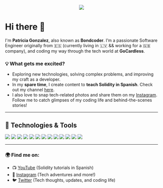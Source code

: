 <p align="center">
  <img align="center" src="https://github-readme-stats.vercel.app/api?username=Bondcoder&show_icons=true" />
</p>

# Hi there 👋

I'm **Patricia Gonzalez**, also known as **Bondcoder**. I’m a passionate Software Engineer originally from 🇪🇸 (currently living in 🇱🇻 && working for a 🇬🇧 company), and coding my way through the tech world at **GoCardless**. 

### 💡 What gets me excited?
- Exploring new technologies, solving complex problems, and improving my craft as a developer.
- In my **spare time**, I create content to **teach Solidity in Spanish**. Check out my channel [here](https://www.youtube.com/channel/UClLDpiKNosVQWp4xq_83_Ww).
- I also love to snap tech-related photos and share them on my [Instagram](https://www.instagram.com/bondcoder/). Follow me to catch glimpses of my coding life and behind-the-scenes stories!

---

## 🔧 Technologies & Tools

![](https://img.shields.io/badge/Editor-IntelliJ_IDEA-informational?style=flat&logo=intellij-idea&logoColor=white&color=2bbc8a)
![](https://img.shields.io/badge/Code-Python-informational?style=flat&logo=python&logoColor=white&color=2bbc8a)
![](https://img.shields.io/badge/Code-JavaScript-informational?style=flat&logo=javascript&logoColor=white&color=2bbc8a)
![](https://img.shields.io/badge/Tools-Docker-informational?style=flat&logo=docker&logoColor=white&color=2bbc8a)
![](https://img.shields.io/badge/Tools-Kubernetes-informational?style=flat&logo=kubernetes&logoColor=white&color=2bbc8a)
![](https://img.shields.io/badge/Tools-Red_Hat_OpenShift-informational?style=flat&logo=red-hat-open-shift&logoColor=white&color=2bbc8a)
![](https://img.shields.io/badge/Code-Java-informational?style=flat&logo=java&logoColor=white&color=2bbc8a)
![](https://img.shields.io/badge/Tool-Jenkins-informational?style=flat&logo=jenkins&logoColor=white&color=2bbc8a)
![](https://img.shields.io/badge/Code-HTML-informational?style=flat&logo=html&logoColor=white&color=2bbc8a)
![](https://img.shields.io/badge/Code-CSS-informational?style=flat&logo=css&logoColor=white&color=2bbc8a)
![](https://img.shields.io/badge/Tool-GitHub-informational?style=flat&logo=github&logoColor=white&color=2bbc8a)
![](https://img.shields.io/badge/Tool-AWS-informational?style=flat&logo=aws&logoColor=white&color=2bbc8a)
![](https://img.shields.io/badge/Code-Solidity-informational?style=flat&logo=solidity&logoColor=white&color=2bbc8a)

---

### 🌍 Find me on:
- 📺 [YouTube](https://www.youtube.com/channel/UClLDpiKNosVQWp4xq_83_Ww) (Solidity tutorials in Spanish)
- 📸 [Instagram](https://www.instagram.com/bondcoder/) (Tech adventures and more!)
- 🐦 [Twitter](https://twitter.com/BondCoder) (Tech thoughts, updates, and coding life)
